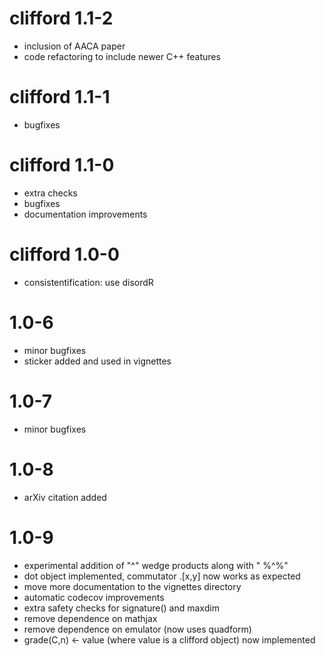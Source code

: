 # clifford 1.1-2
- inclusion of AACA paper
- code refactoring to include newer C++ features

# clifford 1.1-1
- bugfixes

# clifford 1.1-0
- extra checks
- bugfixes
- documentation improvements


# clifford 1.0-0

- consistentification: use disordR

# 1.0-6

- minor bugfixes
- sticker added and used in vignettes

# 1.0-7

- minor bugfixes

# 1.0-8

- arXiv citation added


# 1.0-9

- experimental addition of "^" wedge products along with " %^%"
- dot object implemented, commutator .[x,y] now works as expected
- move more documentation to the vignettes directory
- automatic codecov improvements
- extra safety checks for signature() and maxdim
- remove dependence on mathjax
- remove dependence on emulator (now uses quadform)
- grade(C,n) <- value (where value is a clifford object) now implemented
